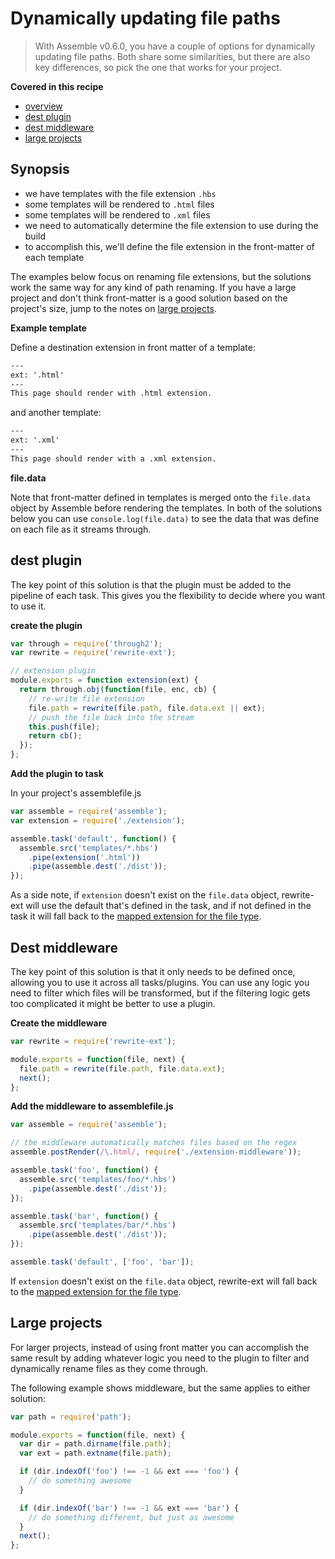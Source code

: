 # Dynamically updating file paths

> With Assemble v0.6.0, you have a couple of options for dynamically updating file paths. Both share some similarities, but there are also key differences, so pick the one that works for your project.

**Covered in this recipe**

- [overview](#overview)
- [dest plugin](#dest-plugin)
- [dest middleware](#dest-middleware)
- [large projects](#large-projects)

## Synopsis

- we have templates with the file extension `.hbs`
- some templates will be rendered to `.html` files
- some templates will be rendered to `.xml` files
- we need to automatically determine the file extension to use during the build
- to accomplish this, we'll define the file extension in the front-matter of each template

The examples below focus on renaming file extensions, but the solutions work the same way for any kind of path renaming.  If you have a large project and don't think front-matter is a good solution based on the project's size, jump to the notes on [large projects](#large-projects).

**Example template**

Define a destination extension in front matter of a template:

```handlebars
---
ext: '.html'
---
This page should render with .html extension.
```

and another template:

```handlebars
---
ext: '.xml'
---
This page should render with a .xml extension.
```

**file.data**

Note that front-matter defined in templates is merged onto the `file.data` object by Assemble before rendering the templates. In both of the solutions below you can use `console.log(file.data)` to see the data that was define on each file as it streams through.


## dest plugin

The key point of this solution is that the plugin must be added to the pipeline of each task. This gives you the flexibility to decide where you want to use it. 

**create the plugin**

```js
var through = require('through2');
var rewrite = require('rewrite-ext');

// extension plugin
module.exports = function extension(ext) {
  return through.obj(function(file, enc, cb) {
    // re-write file extension
    file.path = rewrite(file.path, file.data.ext || ext);
    // push the file back into the stream
    this.push(file);
    return cb();
  });
};
```

**Add the plugin to task**

In your project's assemblefile.js

```js
var assemble = require('assemble');
var extension = require('./extension');

assemble.task('default', function() {
  assemble.src('templates/*.hbs')
    .pipe(extension('.html'))
    .pipe(assemble.dest('./dist'));
});
```

As a side note, if `extension` doesn't exist on the `file.data` object, rewrite-ext will use the default that's defined in the task, and if not defined in the task it will fall back to the [mapped extension for the file type](https://github.com/jonschlinkert/rewrite-ext#more-examples).


## Dest middleware

The key point of this solution is that it only needs to be defined once, allowing you to use it across all tasks/plugins. You can use any logic you need to filter which files will be transformed, but if the filtering logic gets too complicated it might be better to use a plugin.

**Create the middleware**

```js
var rewrite = require('rewrite-ext');

module.exports = function(file, next) {
  file.path = rewrite(file.path, file.data.ext);
  next();
};
```

**Add the middleware to assemblefile.js**

```js
var assemble = require('assemble');

// the middleware automatically matches files based on the regex
assemble.postRender(/\.html/, require('./extension-middleware'));

assemble.task('foo', function() {
  assemble.src('templates/foo/*.hbs')
    .pipe(assemble.dest('./dist'));
});

assemble.task('bar', function() {
  assemble.src('templates/bar/*.hbs')
    .pipe(assemble.dest('./dist'));
});

assemble.task('default', ['foo', 'bar']);
```

If `extension` doesn't exist on the `file.data` object, rewrite-ext will fall back to the [mapped extension for the file type](https://github.com/jonschlinkert/rewrite-ext#more-examples).

## Large projects

For larger projects, instead of using front matter you can accomplish the same result by adding whatever logic you need to the plugin to filter and dynamically rename files as they come through.

The following example shows middleware, but the same applies to either solution:

```js
var path = require('path');

module.exports = function(file, next) {
  var dir = path.dirname(file.path);
  var ext = path.extname(file.path);

  if (dir.indexOf('foo') !== -1 && ext === 'foo') {
    // do something awesome
  }

  if (dir.indexOf('bar') !== -1 && ext === 'bar') {
    // do something different, but just as awesome
  }
  next();
};
```
